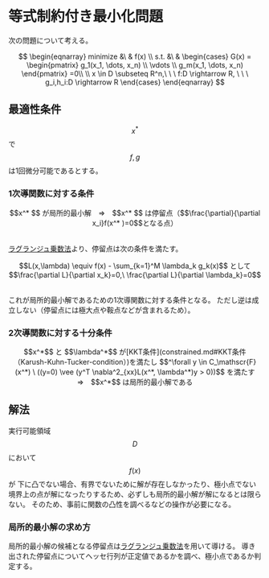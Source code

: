# 等式制約付き最小化問題

次の問題について考える。

$$
\begin{eqnarray}
minimize &\ & f(x) \\
s.t. &\ & \begin{cases}
G(x) =
\begin{pmatrix}
  g_1(x_1, \dots, x_n) \\
  \vdots \\
  g_m(x_1, \dots, x_n)
\end{pmatrix}
=0\\ \\
x \in D \subseteq R^n,\ \ \ f:D \rightarrow R, \ \ \ g_i,h_i:D \rightarrow R
\end{cases}
\end{eqnarray}
$$

## 最適性条件

$$x^* $$ で $$f,g$$ は1回微分可能であるとする。

### 1次導関数に対する条件

<center>
$$x^* $$ が局所的最小解　⇒　$$x^* $$ は停留点（$$\frac{\partial}{\partial x_i}f(x^* )=0$$となる点）
</center><br>

[ラグランジュ乗数法](../../mathematics/analysis/lagrange_multiplier.md)より、停留点は次の条件を満たす。

<center>
$$L(x,\lambda) \equiv f(x) - \sum_{k=1}^M \lambda_k g_k(x)$$ として $$\frac{\partial L}{\partial x_k}=0,\ \frac{\partial L}{\partial \lambda_k}=0$$
</center><br>

これが局所的最小解であるための1次導関数に対する条件となる。
ただし逆は成立しない（停留点には極大点や鞍点などが含まれるため）。

### 2次導関数に対する十分条件

<center>
$$x^*$$ と $$\lambda^*$$ が[KKT条件](constrained.md#KKT条件（Karush-Kuhn-Tucker-condition）)を満たし $$^\forall y \in C_\mathscr{F}(x^*) \ ((y=0) \vee (y^T \nabla^2_{xx}L(x^*, \lambda^*)y > 0))$$ を満たす<br>⇒　$$x^*$$ は局所的最小解である
</center>

## 解法

実行可能領域 $$D$$ において $$f(x)$$が 下に凸でない場合、有界でないために解が存在しなかったり、極小点でない境界上の点が解になったりするため、必ずしも局所的最小解が解になるとは限らない。
そのため、事前に関数の凸性を調べるなどの操作が必要になる。

### 局所的最小解の求め方

局所的最小解の候補となる停留点は[ラグランジュ乗数法](../../mathematics/analysis/lagrange_multiplier.md)を用いて導ける。
導き出された停留点についてヘッセ行列が正定値であるかを調べ、極小点であるか判定する。
